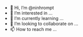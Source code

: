 - 👋 Hi, I’m @ninhrompt
- 👀 I’m interested in ...
- 🌱 I’m currently learning ...
- 💞️ I’m looking to collaborate on ...
- 📫 How to reach me ...

<!---
ninhrompt/ninhrompt is a ✨ special ✨ repository because its `README.md` (this file) appears on your GitHub profile.
You can click the Preview link to take a look at your changes.
--->
